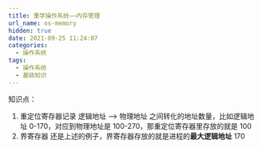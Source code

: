 ```yaml
---
title: 重学操作系统——内存管理
url_name: os-memory
hidden: true
date: 2021-09-25 11:24:07
categories:
  - 操作系统
tags:
  - 操作系统
  - 基础知识
---
```


知识点：

1. 重定位寄存器记录 逻辑地址 --> 物理地址 之间转化的地址数量，比如逻辑地址 0-170，对应到物理地址是 100-270，那重定位寄存器里存放的就是 100
2. 界寄存器 还是上述的例子，界寄存器存放的就是进程的**最大逻辑地址** 170
